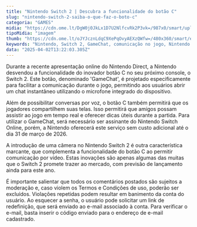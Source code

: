 ```yaml
---
title: "Nintendo Switch 2 | Descubra a funcionalidade do botão C"
slug: "nintendo-switch-2-saiba-o-que-faz-o-boto-c"
categoria: "GAMES"
midia: "https://cdn.ome.lt/DgW0j0JkLx1D7U2NlfcvRk2P3vk=/987x0/smart/uploads/conteudo/fotos/02_JCjTMXV.jpg"
tipoMidia: "imagem"
thumb: "https://cdn.ome.lt/oJYJcznLdqC9XePqOvyAEXzQWfw=/480x360/smart/extras/conteudos/Captura_de_tela_2025-04-02_100859.png"
keywords: "Nintendo, Switch 2, GameChat, comunicação no jogo, Nintendo Direct"
data: "2025-04-02T13:22:03.305Z"
---
```


Durante a recente apresentação online do Nintendo Direct, a Nintendo desvendou a funcionalidade do inovador botão C no seu próximo console, o Switch 2. Este botão, denominado 'GameChat', é projetado especificamente para facilitar a comunicação durante o jogo, permitindo aos usuários abrir um chat instantâneo utilizando o microfone integrado do dispositivo.

Além de possibilitar conversas por voz, o botão C também permitirá que os jogadores compartilhem suas telas. Isso permitirá que amigos possam assistir ao jogo em tempo real e oferecer dicas úteis durante a partida. Para utilizar o GameChat, será necessário ser assinante do Nintendo Switch Online, porém, a Nintendo oferecerá este serviço sem custo adicional até o dia 31 de março de 2026.

A introdução de uma câmera no Nintendo Switch 2 é outra característica marcante, que complementa a funcionalidade do botão C ao permitir comunicação por vídeo. Estas inovações são apenas algumas das muitas que o Switch 2 promete trazer ao mercado, com previsão de lançamento ainda para este ano.

É importante salientar que todos os comentários postados são sujeitos a moderação e, caso violem os Termos e Condições de uso, poderão ser excluídos. Violações repetidas podem resultar em banimento da conta do usuário. Ao esquecer a senha, o usuário pode solicitar um link de redefinição, que será enviado ao e-mail associado à conta. Para verificar o e-mail, basta inserir o código enviado para o endereço de e-mail cadastrado.